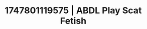 ---
categories:
- Skin worship
- Curvy bodies
- Sensual choreography
- Hair pulling
- Spitroast
image: /assets/images/1747801119575.jpg
layout: post
seo:
  description: Featured content with artistic ABDL Play, Scat Fetish. HD images available.
  keywords: ABDL Play, Scat Fetish
  og_image: /assets/images/1747801119575.jpg
  schema_type: VisualArtwork
tags:
- '#1747801119575'
- Scat Fetish
- ABDL Play
title: 1747801119575 | ABDL Play Scat Fetish
---
